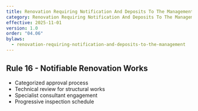 ```yaml
---
title: Renovation Requiring Notification And Deposits To The Management Policy
category: Renovation Requiring Notification And Deposits To The Management
effective: 2025-11-01
version: 1.0
order: "04.06"
bylaws:
  - renovation-requiring-notification-and-deposits-to-the-management
---
```


## Rule 16 - Notifiable Renovation Works

- Categorized approval process
- Technical review for structural works
- Specialist consultant engagement
- Progressive inspection schedule
